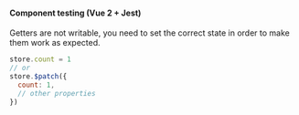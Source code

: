 #### Component testing (Vue 2 + Jest)


Getters are not writable, you need to set the correct state in order to make them work as expected.

```js
store.count = 1
// or
store.$patch({
  count: 1,
  // other properties
})
```